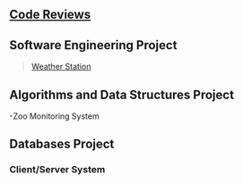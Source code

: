 ## **[Code Reviews](amanda-kiefer.github.io/CodeReview)**

## **Software Engineering Project**
>[Weather Station](amanda-kiefer.github.io/WeatherStation)

## **Algorithms and Data Structures Project**
-Zoo Monitoring System

## **Databases Project**
### Client/Server System
